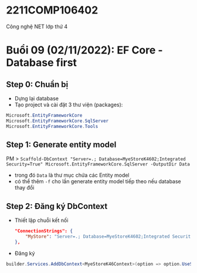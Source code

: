 # 2211COMP106402
Công nghệ NET lớp thứ 4


# Buổi 09 (02/11/2022): EF Core - Database first
## Step 0: Chuẩn bị
* Dựng lại database
* Tạo project và cài đặt 3 thư viện (packages):
```cs
Microsoft.EntityFrameworkCore
Microsoft.EntityFrameworkCore.SqlServer
Microsoft.EntityFrameworkCore.Tools
```

## Step 1: Generate entity model
PM > ```Scaffold-DbContext "Server=.; Database=MyeStoreK4602;Integrated Security=True" Microsoft.EntityFrameworkCore.SqlServer -OutputDir Data```
* trong đó ```Data``` là thư mục chứa các Entity model
* có thể thêm ```-f``` cho lần generate entity model tiếp theo nếu database thay đổi

## Step 2: Đăng ký DbContext
* Thiết lập chuỗi kết nối
	```json
	"ConnectionStrings": {
		"MyStore": "Server=.; Database=MyeStoreK4602;Integrated Security=True"
	},
	```
* Đăng ký
```cs
builder.Services.AddDbContext<MyeStoreK46Context>(option => option.UseSqlServer(builder.Configuration.GetConnectionString("MyStore")));

```